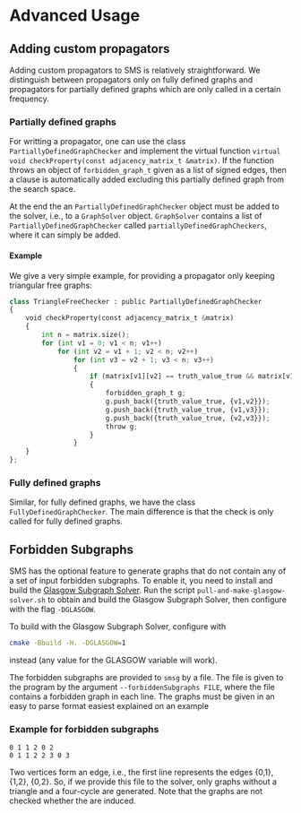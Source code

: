 # Advanced Usage

## Adding custom propagators

Adding custom propagators to SMS is relatively straightforward.
We distinguish between propagators only on fully defined graphs and propagators for partially defined graphs which are only called in a certain frequency.

### Partially defined graphs

For writting a propagator, one can use the class `PartiallyDefinedGraphChecker` and implement the virtual function `virtual void checkProperty(const adjacency_matrix_t &matrix)`.
If the function throws an object of `forbidden_graph_t` given as a list of signed edges, then a clause is automatically added excluding this partially defined graph from the search space.

At the end the an `PartiallyDefinedGraphChecker` object must be added to the solver, i.e., to a  `GraphSolver` object. `GraphSolver` contains a list of `PartiallyDefinedGraphChecker` called `partiallyDefinedGraphCheckers`, where it can simply be added.

#### Example

We give a very simple example, for providing a propagator only keeping triangular free graphs:

```python
class TriangleFreeChecker : public PartiallyDefinedGraphChecker
{
    void checkProperty(const adjacency_matrix_t &matrix)
    {
        int n = matrix.size();
        for (int v1 = 0; v1 < n; v1++)
            for (int v2 = v1 + 1; v2 < n; v2++)
                for (int v3 = v2 + 1; v3 < n; v3++)
                {
                    if (matrix[v1][v2] == truth_value_true && matrix[v1][v3] == truth_value_true && matrix[v2][v3] == truth_value_true)
                    {
                        forbidden_graph_t g;
                        g.push_back({truth_value_true, {v1,v2}});
                        g.push_back({truth_value_true, {v1,v3}});
                        g.push_back({truth_value_true, {v2,v3}});
                        throw g;
                    } 
                }
    }
};

```


### Fully defined graphs

Similar, for fully defined graphs, we have the class `FullyDefinedGraphChecker`. The main difference is that the check is only called for fully defined graphs.



## Forbidden Subgraphs

SMS has the optional feature to generate graphs that do not contain any of a set of input forbidden subgraphs.
To enable it, you need to install and build the [Glasgow Subgraph Solver](https://github.com/ciaranm/glasgow-subgraph-solver).
Run the script `pull-and-make-glasgow-solver.sh` to obtain and build the Glasgow Subgraph Solver, then configure with the flag `-DGLASGOW`.

To build with the Glasgow Subgraph Solver, configure with 
```bash
cmake -Bbuild -H. -DGLASGOW=1
``` 
instead (any value for the GLASGOW variable will work).

The forbidden subgraphs are provided to `smsg` by a file. The file is given to the program by the argument `--forbiddenSubgraphs FILE`, where the file contains a forbidden graph in each line. The graphs must be given in an easy to parse format easiest explained on an example

### Example for forbidden subgraphs

```plaintext
0 1 1 2 0 2
0 1 1 2 2 3 0 3
```

Two vertices form an edge, i.e., the first line represents the edges {0,1}, {1,2}, {0,2}. So, if we provide this file to the solver, only graphs without a triangle and a four-cycle are generated. Note that the graphs are not checked whether the are induced.

